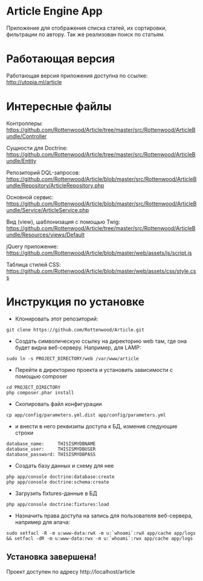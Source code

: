 Article Engine App
===========
Приложение для отображения списка статей, их сортировки, фильтрации по автору. Так же реализован поиск по статьям.

Работающая версия
=================
Работающая версия приложения доступна по ссылке: http://utopia.ml/article

Интересные файлы
======================
Контроллеры: https://github.com/Rottenwood/Article/tree/master/src/Rottenwood/ArticleBundle/Controller

Сущности для Doctrine: https://github.com/Rottenwood/Article/tree/master/src/Rottenwood/ArticleBundle/Entity

Репозиторий DQL-запросов: https://github.com/Rottenwood/Article/blob/master/src/Rottenwood/ArticleBundle/Repository/ArticleRepository.php

Основной сервис: https://github.com/Rottenwood/Article/blob/master/src/Rottenwood/ArticleBundle/Service/ArticleService.php

Вид (view), шаблонизация с помощью Twig: https://github.com/Rottenwood/Article/tree/master/src/Rottenwood/ArticleBundle/Resources/views/Default

jQuery приложение: https://github.com/Rottenwood/Article/blob/master/web/assets/js/script.js

Таблица стилей CSS: https://github.com/Rottenwood/Article/blob/master/web/assets/css/style.css


Инструкция по установке
=======================
* Клонировать этот репозиторий:
~~~console
git clone https://github.com/Rottenwood/Article.git
~~~

* Создать символическую ссылку на директорию web там, где она будет видна веб-серверу. Например, для LAMP:
~~~
sudo ln -s PROJECT_DIRECTORY/web /var/www/article
~~~

* Перейти в директорию проекта и установить зависимости с помощью composer
~~~
cd PROJECT_DIRECTORY
php composer.phar install
~~~

* Скопировать файл конфигурации
~~~
cp app/config/parameters.yml.dist app/config/parameters.yml
~~~

* и внести в него реквизиты доступа к БД, изменив следующие строки
~~~
database_name:     THISISMYDBNAME
database_user:     THISISMYDBUSER
database_password: THISISMYDBPASS
~~~

* Создать базу данных и схему для нее
~~~
php app/console doctrine:database:create
php app/console doctrine:schema:create
~~~

* Загрузить fixtures-данные в БД
~~~
php app/console doctrine:fixtures:load
~~~

* Назначить права доступа на запись для пользователя веб-сервера, например для апача:
~~~
sudo setfacl -R -m u:www-data:rwX -m u:`whoami`:rwX app/cache app/logs && setfacl -dR -m u:www-data:rwx -m u:`whoami`:rwx app/cache app/logs
~~~

## Установка завершена!
Проект доступен по адресу http://localhost/article
